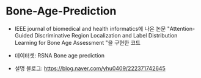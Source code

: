 # Bone-Age-Prediction
- IEEE journal of biomedical and health informatics에 나온 논문 "Attention-Guided Discriminative Region Localization and Label Distribution Learning for Bone Age Assessment
"을 구현한 코드

- 데이터셋: RSNA Bone age prediction

- 설명 블로그: https://blog.naver.com/yhu0409/222371742645
